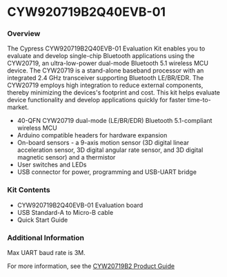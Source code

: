 # CYW920719B2Q40EVB-01

### Overview

The Cypress CYW920719B2Q40EVB-01 Evaluation Kit enables you to evaluate and develop single-chip Bluetooth applications using the CYW20719, an ultra-low-power dual-mode Bluetooth 5.1 wireless MCU device. The CYW20719 is a stand-alone baseband processor with an integrated 2.4 GHz transceiver supporting Bluetooth LE/BR/EDR. The CYW20719 employs high integration to reduce external components, thereby minimizing the devices's footprint and cost. This kit helps evaluate device functionality and develop applications quickly for faster time-to-market.

* 40-QFN CYW20719 dual-mode (LE/BR/EDR) Bluetooth 5.1-compliant wireless MCU
* Arduino compatible headers for hardware expansion
* On-board sensors - a 9-axis motion sensor (3D digital linear acceleration sensor, 3D digital angular rate sensor, and 3D digital magnetic sensor) and a thermistor
* User switches and LEDs
* USB connector for power, programming and USB-UART bridge

### Kit Contents

* CYW920719B2Q40EVB-01 Evaluation board
* USB Standard-A to Micro-B cable
* Quick Start Guide

### Additional Information

Max UART baud rate is 3M.

For more information, see the [CYW20719B2 Product Guide](https://community.cypress.com/docs/DOC-17736)
